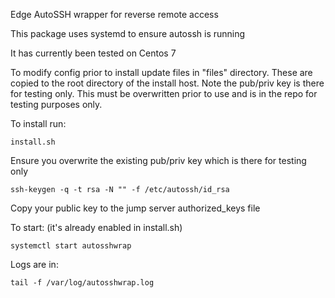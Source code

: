 
Edge AutoSSH wrapper for reverse remote access

This package uses systemd to ensure autossh is running

It has currently been tested on Centos 7


To modify config prior to install update files in "files" directory. These are copied to the root directory of the install host. Note the pub/priv key is there for testing only. This must be overwritten prior to use and is in the repo for testing purposes only.


To install run:
```
install.sh
```

Ensure you overwrite the existing pub/priv key which is there for testing only
```
ssh-keygen -q -t rsa -N "" -f /etc/autossh/id_rsa
```
Copy your public key to the jump server authorized_keys file


To start: (it's already enabled in install.sh)
```
systemctl start autosshwrap
```

Logs are in:
```
tail -f /var/log/autosshwrap.log
```

